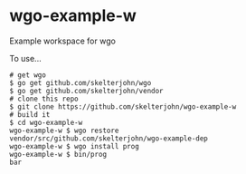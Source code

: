 # wgo-example-w
Example workspace for wgo

To use...

    # get wgo
    $ go get github.com/skelterjohn/wgo
    $ go get github.com/skelterjohn/vendor
    # clone this repo
    $ git clone https://github.com/skelterjohn/wgo-example-w
    # build it
    $ cd wgo-example-w
    wgo-example-w $ wgo restore
    vendor/src/github.com/skelterjohn/wgo-example-dep
    wgo-example-w $ wgo install prog
    wgo-example-w $ bin/prog
    bar
    
